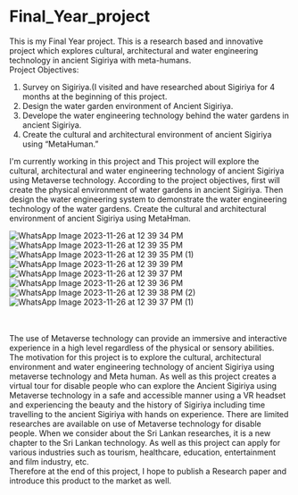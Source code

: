 # Final_Year_project
This is my Final Year project. This is a research based and innovative project which explores cultural, architectural and water engineering technology in ancient Sigiriya with meta-humans.<br>
Project Objectives:<br>
1. Survey on Sigiriya.(I visited and have researched about Sigiriya for 4 months at the beginning of this project.<br>
2. Design the water garden environment of Ancient Sigiriya.<br>
3. Develope the water engineering technology behind the water gardens in ancient Sigiriya.<br>
4. Create the cultural and architectural environment of ancient Sigiriya using “MetaHuman.”<br>

I'm currently working in this project and This project will explore the cultural, architectural and water engineering technology of ancient Sigiriya using Metaverse technology. According to the project objectives, first will create the physical environment of water gardens in ancient Sigiriya. Then design the water engineering system to demonstrate the water engineering technology of the water gardens. Create the cultural and architectural environment of ancient Sigiriya using MetaHman. <br>


![WhatsApp Image 2023-11-26 at 12 39 34 PM](https://github.com/Jayadharanirajapaksha/Final_Year_project/assets/116358845/b86bca40-3cc3-4486-a62a-ca51011d7fe0)
![WhatsApp Image 2023-11-26 at 12 39 35 PM](https://github.com/Jayadharanirajapaksha/Final_Year_project/assets/116358845/b46923de-f48f-4ec0-8222-eee1ce401af1)
![WhatsApp Image 2023-11-26 at 12 39 35 PM (1)](https://github.com/Jayadharanirajapaksha/Final_Year_project/assets/116358845/182a5085-0c75-45e0-91f3-d79e362afc00)
![WhatsApp Image 2023-11-26 at 12 39 39 PM](https://github.com/Jayadharanirajapaksha/Final_Year_project/assets/116358845/4bcf2db4-58ba-4fae-9edd-333677a2dc1d)
![WhatsApp Image 2023-11-26 at 12 39 37 PM](https://github.com/Jayadharanirajapaksha/Final_Year_project/assets/116358845/88bbecc8-c97d-4e7f-92e8-855e9b63033e)
![WhatsApp Image 2023-11-26 at 12 39 36 PM](https://github.com/Jayadharanirajapaksha/Final_Year_project/assets/116358845/c40abe4a-ee6c-458f-9eca-cf5e895a33c5)
![WhatsApp Image 2023-11-26 at 12 39 38 PM (2)](https://github.com/Jayadharanirajapaksha/Final_Year_project/assets/116358845/8fa76111-96ed-48cb-b3df-65def76399fd)
![WhatsApp Image 2023-11-26 at 12 39 37 PM (1)](https://github.com/Jayadharanirajapaksha/Final_Year_project/assets/116358845/e98666c1-7fe8-47a8-818e-a77958c7741a)<br>

<br>
<br>
The use of Metaverse technology can provide an immersive and interactive experience in a high level regardless of the physical or sensory abilities. The motivation for this project is to explore the cultural, architectural environment and water engineering technology of ancient Sigiriya using metaverse technology and Meta human. As well as this project creates a virtual tour for disable people who can explore the Ancient Sigiriya using Metaverse technology in a safe and accessible manner using a VR headset and experiencing the beauty and the history of Sigiriya including time travelling to the ancient Sigiriya with hands on experience. There are limited researches are available on use of Metaverse technology for disable people. When we consider about the Sri Lankan researches, it is a new chapter to the Sri Lankan technology. As well as this project can apply for various industries such as tourism, healthcare, education, entertainment and film industry, etc.<br>
Therefore at the end of this project, I hope to publish a Research paper and introduce this product to the market as well.



